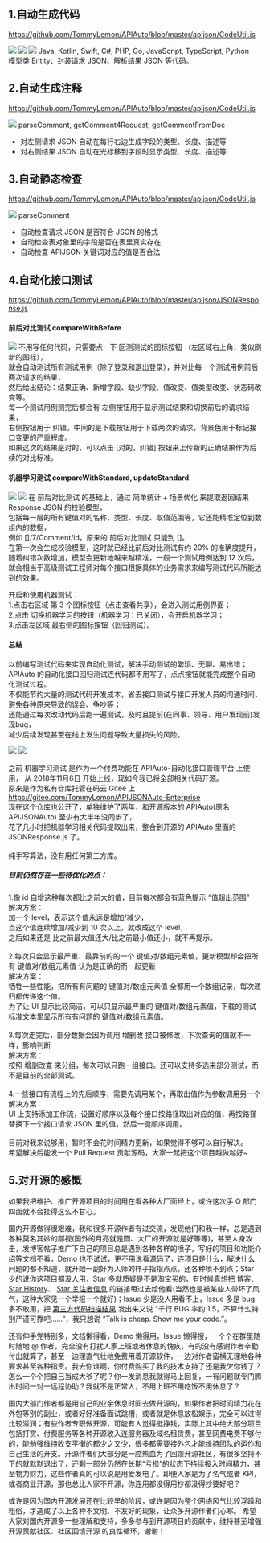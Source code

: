## 1.自动生成代码
https://github.com/TommyLemon/APIAuto/blob/master/apijson/CodeUtil.js

![](https://github.com/TommyLemon/StaticResources/blob/master/APIAuto/APIAuto_generate_code_4_request_json.jpg?raw=true)
![](https://github.com/TommyLemon/StaticResources/blob/master/APIAuto/APIAuto_generate_code_4_entity.jpg?raw=true)
![](https://github.com/TommyLemon/StaticResources/blob/master/APIAuto/APIAuto_generate_code_4_response_json.jpg?raw=true)
Java, Kotlin, Swift, C#, PHP, Go, JavaScript, TypeScript, Python <br />
模型类 Entity、封装请求 JSON、解析结果 JSON 等代码。

## 2.自动生成注释
https://github.com/TommyLemon/APIAuto/blob/master/apijson/CodeUtil.js

![](https://github.com/TommyLemon/StaticResources/blob/master/APIAuto/APIAuto_generate_comment_4_request_and_response.jpg?raw=true)
parseComment, getComment4Request, getCommentFromDoc <br />
* 对左侧请求 JSON 自动在每行右边生成字段的类型、长度、描述等
* 对右侧结果 JSON 自动在光标移到字段时显示类型、长度、描述等

## 3.自动静态检查 
https://github.com/TommyLemon/APIAuto/blob/master/apijson/CodeUtil.js

![](https://github.com/TommyLemon/StaticResources/blob/master/APIAuto/APIAuto_static_checking.jpg?raw=true)
parseComment <br />
* 自动检查请求 JSON 是否符合 JSON 的格式
* 自动检查表对象里的字段是否在表里真实存在
* 自动检查 APIJSON 关键词对应的值是否合法

## 4.自动化接口测试
https://github.com/TommyLemon/APIAuto/blob/master/apijson/JSONResponse.js

#### 前后对比测试  compareWithBefore
![](https://github.com/TommyLemon/StaticResources/blob/master/APIAuto/APIAuto_test_compare_with_before.jpg?raw=true)
不用写任何代码，只需要点一下 回测测试的图标按钮 （左区域右上角，类似刷新的图标），<br />
就会自动测试所有测试用例（除了登录和退出登录），并对比每一个测试用例前后两次请求的结果，<br />
然后给出结论：结果正确、新增字段、缺少字段、值改变、值类型改变、状态码改变等。<br />
每一个测试用例测完后都会有 左侧按钮用于显示测试结果和切换前后的请求结果，<br />
右侧按钮用于 纠错，中间的是下载按钮用于下载两次的请求，背景色用于标记接口变更的严重程度。<br />
如果这次的结果是对的，可以点击 [对的，纠错] 按钮来上传新的正确结果作为后续的对比标准。

#### 机器学习测试  compareWithStandard, updateStandard
![](https://github.com/TommyLemon/StaticResources/blob/master/APIAuto/APIAuto_test_machine_learning.jpg?raw=true) 
![](https://github.com/TommyLemon/StaticResources/blob/master/APIAuto/APIAuto_machine_learning_design.jpg?raw=true) 
在 前后对比测试 的基础上，通过 简单统计 + 场景优化 来提取返回结果 Response JSON 的校验模型，<br />
包括每一层的所有键值对的名称、类型、长度、取值范围等，它还能精准定位到数组内的数据，<br />
例如 []/7/Comment/id，原来的 前后对比测试 只能到 []。<br />
在第一次会生成校验模型，这时就已经比前后对比测试有约 20% 的准确度提升，<br />
随着纠错次数增加，模型会更新地越来越精准，一般一个测试用例达到 12 次后，<br />
就会相当于高级测试工程师对每个接口根据具体的业务需求来编写测试代码所能达到的效果。

开启和使用机器测试：<br />
1.点击右区域 第 3 个图标按钮（点击查看共享），会进入测试用例界面；<br />
2.点击 切换机器学习的按钮（机器学习：已关闭），会开启机器学习；<br />
3.点击左区域 最右侧的图标按钮（回归测试）。

#### 总结
以前编写测试代码来实现自动化测试，解决手动测试的繁琐、无聊、易出错；<br />
APIAuto 的自动化接口回归测试连代码都不用写了，点点按钮就能完成整个自动化测试过程。<br />
不仅能节约大量的测试代码开发成本，省去接口测试与接口开发人员的沟通时间，避免各种原来导致的误会、争吵等；<br />
还能通过每次改动代码后跑一遍测试，及时且提前(在同事、领导、用户发现前)发现bug，<br />
减少后续发现甚至在线上发生问题导致大量损失的风险。

![](https://github.com/TommyLemon/StaticResources/blob/master/APIAuto/APIJSONAuto_Enterprise_Git_Commit_About_Mathine_Learning.jpg?raw=true)
![](https://github.com/TommyLemon/StaticResources/blob/master/APIAuto/APIJSON_Server_Enterprise_Git_Commit_About_Machine_Learning.jpg?raw=true)

之前 机器学习测试 是作为一个付费功能在 APIAuto-自动化接口管理平台 上使用，
从 2018年11月6日 开始上线，现如今我已将全部相关代码开源。<br />
原来是作为私有仓库托管在码云 Gitee 上 <br />
https://gitee.com/TommyLemon/APIJSONAuto-Enterprise  <br />
现在这个仓库也公开了，单独维护了两年，和开源版本的 APIAuto(原名 APIJSONAuto) 至少有大半年没同步了，<br />
花了几小时把机器学习相关代码提取出来，整合到开源的 APIAuto 里面的 JSONResponse.js 了。<br />
<br />
纯手写算法，没有用任何第三方库。
##### 目前仍然存在一些待优化的点：
1.像 id 自增这种每次都比之前大的值，目前每次都会有蓝色提示 “值超出范围”<br />
解决方案：<br />
加一个 level，表示这个值永远是增加/减少，<br />
当这个值连续增加/减少到 10 次以上，就改成这个 level，<br />
之后如果还是 比之前最大值还大/比之前最小值还小，就不再提示。<br />
<br />
2.每次只会显示最严重、最靠前的的一个 键值对/数组元素值，更新模型却会把所有 键值对/数组元素值 认为是正确的而一起更新<br />
解决方案：<br />
牺牲一些性能，把所有有问题的 键值对/数组元素值 全都用一个数组记录，每次递归都传递这个值。<br />
为了让 UI 显示比较简洁，可以只显示最严重的 键值对/数组元素值，下载的测试标准文本里显示所有有问题的 键值对/数组元素值。<br />
<br />
3.每次走完后，部分数据会因为调用 增删改 接口被修改，下次查询的值就不一样，影响判断<br />
解决方案：<br />
按照 增删改查 来分组，每次可以只跑一组接口。还可以支持多选来部分测试，而不是目前的全部测试。<br />
<br />
4.一些接口有流程上的先后顺序，需要先调用某个，再取出值作为参数调用另一个<br />
解决方案：<br />
UI 上支持添加工作流，设置好顺序以及每个接口按路径取出对应的值，再按路径替换下一个接口请求 JSON 里的值，然后一键顺序调用。<br />
<br />
目前对我来说够用，暂时不会花时间精力更新，如果觉得不够可以自行解决。<br />
希望解决后能发一个 Pull Request 贡献源码，大家一起把这个项目越做越好~

## 5.对开源的感慨
如果我把维护、推广开源项目的时间用在看各种大厂面经上，或许这次手 Q 部门四面就不会挂得这么不甘心。

国内开源做得很艰难，我和很多开源作者有过交流，发现他们和我一样，总是遇到各种莫名其妙的鄙视(国外的月亮就是圆、大厂的开源就是好等等)，甚至人身攻击，发博客帖子推广下自己的项目总是遇到各种各样的喷子，写好的项目和功能介绍等文档不看，Demo 也不试试，更不用说看源码了，连项目是什么，解决什么问题的都不知道，就开始一副好为人师的样子指指点点，还各种喷不到点；Star 少的说你这项目都没人用，Star 多就质疑是不是淘宝买的，有时候真想把 [博客](https://my.oschina.net/tommylemon)、[Star History](https://star-history.t9t.io/#APIJSON/APIJSON)、 [Star 关注者信息](https://haochuan9421.github.io/stargazers/#/) 的链接甩过去给他看(当然也是被某些人带坏了风气，这种大家见一个举报一个就好)；Issue 少是没人用看不上，Issue 多是 bug 多不敢用，把 [第三方代码扫描结果](https://github.com/APIJSON/APIJSON/issues/48) 发出来又说 “千行 BUG 率约 1.5，不算什么特别严谨可靠吧……”，我只想说 “Talk is cheap. Show me your code.”。

还有伸手党特别多，文档懒得看，Demo 懒得用，Issue 懒得搜，一个个在群里随时随地 @ 作者，完全没有打扰人家上班或者休息的愧疚，有的没有感谢作者辛勤付出就算了，甚至一边理直气壮地免费用着开源软件，一边对作者蛮横无理地各种要求甚至各种指责。我去你谁啊，你付费购买了我的技术支持了还是我欠你钱了？怎么一个个把自己当成大爷了呢？你一发消息我就得马上回复，一有问题就专门腾出时间一对一远程协助？我就不是正常人，不用上班不用吃饭不用休息了？

国内大部门作者都是用自己的业余休息时间去做开源的，如果作者把时间精力花在外包等别的副业，或者好好准备面试跳槽，或者就是休息放松娱乐，完全可以过得比较滋润；有些作者专职做开源，可能有人觉得挺挣钱，实际上其中绝大部分项目包括打赏、付费服务等各种开源收入连服务器及域名租赁费，甚至网费电费不够付的，能勉强维持收支平衡的都少之又少，很多都需要接外包才能维持团队的运作和自己生活的开支。开源作者们大部分是一腔热血为了回馈开源社区，有很多坚持不下的就默默退出了，还剩一部分仍然在长期“亏损”的状态下持续投入时间精力，甚至物力财力，这些作者真的可以说是用爱发电了。即便人家是为了名气或者 KPI，或者商业开源，那也总比人家不开源，你连用都没得用抄都没得抄要好吧？

或许是因为国内开源发展还在比较早的阶段，或许是因为整个网络风气比较浮躁和粗俗，才造成了以上各种不文明、不友好的现象，让众多开源作者们心寒。
希望大家对国内开源多一些理解和支持，多多参与到开源项目的贡献中，维持甚至增强 开源贡献社区、社区回馈开源 的良性循环，谢谢！
